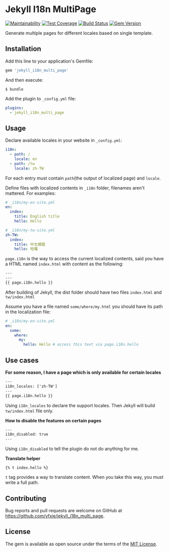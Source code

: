 # Jekyll I18n MultiPage

[![Maintainability](https://api.codeclimate.com/v1/badges/706668635f16a2f4de81/maintainability)](https://codeclimate.com/github/yfxie/jekyll_i18n_multi_page/maintainability)
[![Test Coverage](https://api.codeclimate.com/v1/badges/706668635f16a2f4de81/test_coverage)](https://codeclimate.com/github/yfxie/jekyll_i18n_multi_page/test_coverage)
[![Build Status](https://travis-ci.org/yfxie/jekyll_i18n_multi_page.svg?branch=master)](https://travis-ci.org/yfxie/jekyll_i18n_multi_page)
[![Gem Version](https://badge.fury.io/rb/jekyll_i18n_multi_page.svg)](https://badge.fury.io/rb/jekyll_i18n_multi_page)

Generate multiple pages for different locales based on single template.

## Installation

Add this line to your application's Gemfile:

```ruby
gem 'jekyll_i18n_multi_page'
```

And then execute:

    $ bundle

Add the plugin to  `_config.yml` file:

```yml
plugins:
  - jekyll_i18n_multi_page
```

## Usage

Declare available locales in your website in `_config.yml`:

```yml
i18n:
  - path: /
    locale: en
  - path: /tw
    locale: zh-TW
``` 

For each entry must contain `path`(the output of localized page) and `locale`.

Define files with localized contents in `_i18n` folder, filenames aren't mattered. For examples:

```yml
# _i18n/my-en-site.yml
en:
  index:
    title: English title
    hello: Hello
```

```yml
# _i18n/my-tw-site.yml
zh-TW:
  index:
    title: 中文標題
    hello: 哈囉
```

`page.i18n` is the way to access the current localized contents, said you have a HTML named `index.html` with content as the following:
```html
---
---
{{ page.i18n.hello }}
```

After building of Jekyll, the dist folder should have two files `index.html` and `tw/index.html`

Assume you have a file named `some/where/my.html` you should have its path in the localization file:
```yml
# _i18n/my-en-site.yml
en:
  some:
    where:
      my:
        hello: Hello # access this text via page.i18n.hello
```

## Use cases

**For some reason, I have a page which is only available for certain locales**

```html
---
i18n_locales: ['zh-TW']
---
{{ page.i18n.hello }}
```
Using `i18n_locales` to declare the support locales. Then Jekyll will build `tw/index.html` file only.

**How to disable the features on certain pages**

```html
---
i18n_disabled: true
---
```
Using `i18n_disabled` to tell the plugin do not do anything for me.

**Translate helper**

```
{% t index.hello %}
```
`t` tag provides a way to translate content. When you take this way, you must write a full path.

## Contributing

Bug reports and pull requests are welcome on GitHub at https://github.com/yfxie/jekyll_i18n_multi_page. 

## License

The gem is available as open source under the terms of the [MIT License](https://opensource.org/licenses/MIT).
